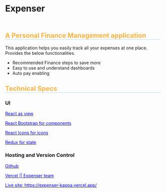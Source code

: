 <h1>Expenser</h1>

<img src="https://upload.wikimedia.org/wikipedia/commons/thumb/f/f3/Emblem-money.svg/1024px-Emblem-money.svg.png" width="250px" height="10px">

<h2 style="color: #FFB344; border-bottom: 1px solid lightblue">A Personal Finance Management application</h2>
<p>This application helps you easily track all your expenses at one place. Provides the below functionalities.</p>

<ul>
<li>Recommended Finance steps to save more</li>
<li>Easy to use and understand dashboards</li>
<li>Auto pay enabling</li>
</ul>


<h2 style="color: #FFB344; border-bottom: 1px solid lightblue">Technical Specs</h2>
<h3>UI</h3>
<a href="https://reactjs.org/"><p style="color: blue">React as view</p><a/>
<a href="https://react-bootstrap.github.io/components/alerts/"><p style="color: blue">React Bootstrap for components</p><a/>
<a href="https://www.npmjs.com/package/react-icons"><p style="color: blue">React Icons for icons</p></a>
<a href="https://redux.js.org/"><p style="color: blue">Redux for state</p></a>


<h3>Hosting and Version Control</h3>
<a href="https://github.com/ChaitanyaVSH/expenser"><p style="color: blue">Github</p></a>
<a href="https://vercel.com/expenser/expenser"><p style="color: blue">Vercel || Expenser team</p></a>
<a href="https://expenser-kappa.vercel.app/"><p style="color: blue">Live site: https://expenser-kappa.vercel.app/</p></a>
